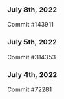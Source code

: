 ### July 8th, 2022

Commit #143911

### July 5th, 2022

Commit #314353


### July 4th, 2022

Commit #72281
